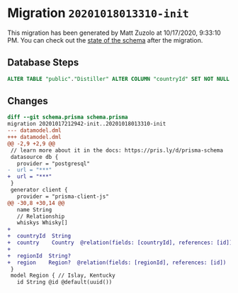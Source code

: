 # Migration `20201018013310-init`

This migration has been generated by Matt Zuzolo at 10/17/2020, 9:33:10 PM.
You can check out the [state of the schema](./schema.prisma) after the migration.

## Database Steps

```sql
ALTER TABLE "public"."Distiller" ALTER COLUMN "countryId" SET NOT NULL
```

## Changes

```diff
diff --git schema.prisma schema.prisma
migration 20201017212942-init..20201018013310-init
--- datamodel.dml
+++ datamodel.dml
@@ -2,9 +2,9 @@
 // learn more about it in the docs: https://pris.ly/d/prisma-schema
 datasource db {
   provider = "postgresql"
-  url = "***"
+  url = "***"
 }
 generator client {
   provider = "prisma-client-js"
@@ -30,8 +30,14 @@
   name String
   // Relationship
   whiskys Whisky[]
+
+  countryId  String
+  country    Country  @relation(fields: [countryId], references: [id])
+
+  regionId  String?
+  region    Region?  @relation(fields: [regionId], references: [id])
 }
 model Region { // Islay, Kentucky
   id String @id @default(uuid())
```


